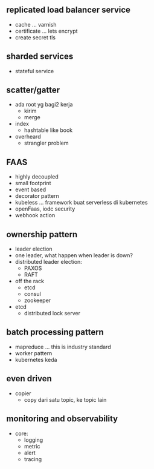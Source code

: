 ## replicated load balancer service
- cache ... varnish
- certificate ... lets encrypt
- create secret tls 

## sharded services
- stateful service

## scatter/gatter
- ada root yg bagi2 kerja
  - kirim
  - merge
- index
  - hashtable like book
- overheard
  - strangler problem

## FAAS
- highly decoupled
- small footprint
- event based
- decorator pattern
- kubeless ... framework buat serverless di kubernetes
- openFaas, iodc security
- webhook action

## ownership pattern
- leader election
- one leader, what happen when leader is down?
- distributed leader election:
  - PAXOS
  - RAFT
- off the rack
  - etcd
  - consul
  - zookeeper
- etcd
  - distributed lock server

## batch processing pattern
- mapreduce ... this is industry standard
- worker pattern
- kubernetes keda

## even driven
- copier
  - copy dari satu topic, ke topic lain

## monitoring and observability
- core:
  - logging
  - metric
  - alert
  - tracing





